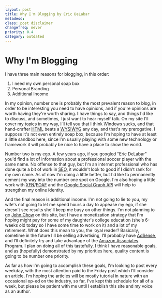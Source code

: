 ```yaml
---
layout: post
title: Why I'm Blogging by Eric DeLabar
metadesc: 
class: post disclaimer
changefreq: never
priority: 0.4
category: outdated
---
```

<h1>Why I'm Blogging</h1>
<p>I have three main reasons for blogging, in this&nbsp;order:</p>
<ol>
	<li>I need my own personal soap&nbsp;box</li>
	<li>Personal&nbsp;Branding</li>
	<li>Additional&nbsp;Income</li>
</ol>
<p>In my opinion, number one is probably the most prevalent reason to blog, in order to be interesting you need to have opinions, and if you're opinions are worth having they're worth sharing.  I have things to say, and things I'd like to discuss, and sometimes, I just want to hear myself talk.  On my site I'll cover my topics in my way, I'll tell you that I think Windows sucks, and that hand-crafter <abbr title="HyperText Markup Language"><span class="caps">HTML</span></abbr> beats a <abbr title="What You See Is What You Get"><span class="caps">WYSIWYG</span></abbr> any day, and that's my prerogative.  I suppose it's not even entirely soap box, because I'm hoping to have at least a little sandbox here, since I'm usually playing with some new technology or framework it will probably be nice to have a place to show the&nbsp;world.</p>
<p>Number two is my ego.  A few years ago, if you googled "Eric DeLabar" you'd find a lot of information about a professional soccer player with the same name.  No offense to that guy, but I'm an internet professional who has done quite a bit of work in <abbr title="Search Engine Optimization"><span class="caps">SEO</span></abbr>, it wouldn't look to good if I didn't rank for my own name.  As of now I'm doing a little better, but I'd like to permanently cement my way into the number one spot on Google.  I'm also hoping a little work with <a href="http://gmpg.org/xfn/"><span class="caps">XFN</span></a>/<a href="http://www.foaf-project.org/"><span class="caps">FOAF</span></a> and the <a href="http://code.google.com/apis/socialgraph/">Google Social Graph <span class="caps">API</span></a> will help to strengthen my online&nbsp;identity.</p>
<p>And the final reason is additional income.  I'm not going to lie to you, my wife's not going to let me spend hours a day to appease my ego, if she doesn't see results she'll keep me busy on other things.  I'm not planning to go <a href="http://www.johnchow.com/">John Chow</a> on this site, but I have a monetization strategy that I'm hoping might pay for some of my daughter's college education (she's 6-weeks old today so I have some time to work on it) and a lot of my retirement.  What does this mean to you, the loyal reader?  Basically, sometime in the future I'll be selling advertising, I'll probably have <a href="http://www.google.com/adsense/">AdSense</a>, and I'll definitely try and take advantage of the <a href="http://www.amazon.com/gp/redirect.html?ie=UTF8&amp;location=https%3A%2F%2Faffiliate-program.amazon.com%2F&amp;tag=ericdcom-20&amp;linkCode=ur2&amp;camp=1789&amp;creative=9325">Amazon Associates</a><img src="http://www.assoc-amazon.com/e/ir?t=ericdcom-20&amp;l=ur2&amp;o=1" width="1" height="1" border="0" alt="" style="border:none !important; margin:0px !important;"> Program.  I plan on doing all of this tastefully, I think I have reasonable goals, and as (hopefully) demonstrated by my priorities here, quality content is going to be number one&nbsp;priority.</p>
<p>As far as how I'm going to accomplish these goals, I'm looking to post every weekday, with the most attention paid to the Friday post which I'll consider an article.  I'm hoping the articles will be mostly tutorial in nature with an occasional op-ed on the industry, so far, I've kept this schedule for all of a week, but please be patient with me until I establish this site and my voice as an&nbsp;author.</p>